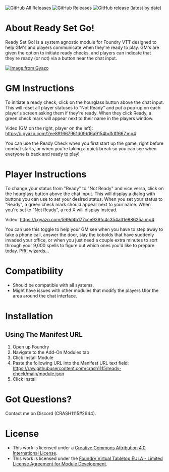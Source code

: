 ![GitHub All Releases](https://img.shields.io/github/downloads/crash1115/ready-check/total) ![GitHub Releases](https://img.shields.io/github/downloads/crash1115/ready-check/latest/total) ![GitHub release (latest by date)](https://img.shields.io/github/v/release/crash1115/ready-check?label=latest%20version)

# About Ready Set Go!
Ready Set Go! is a system agnostic module for Foundry VTT designed to help GM's and players communicate when they're ready to play. GM's are given the option to initiate ready checks, and players can indicate that they're ready (or not) via a button near the chat input.

[![Image from Gyazo](https://i.gyazo.com/35a6623ca5d695035250f55e0eca2475.jpg)](https://gyazo.com/35a6623ca5d695035250f55e0eca2475)

# GM Instructions
To initiate a ready check, click on the hourglass button above the chat input. This will reset all player statuses to "Not Ready" and put a pop-up on each player's screen asking them if they're ready. When they click Ready, a green check mark will appear next to their name in the players window.

Video (GM on the right, player on the left): https://i.gyazo.com/2ee891667961d09b16a9154bdfdff667.mp4

You can use the Ready Check when you first start up the game, right before combat starts, or when you're taking a quick break so you can see when everyone is back and ready to play!

# Player Instructions
To change your status from "Ready" to "Not Ready" and vice versa, click on the hourglass button above the chat input. This will display a dialog with buttons you can use to set your desired status. When you set your status to "Ready", a green check mark should appear next to your name. When you're set to "Not Ready", a red X will display instead.

Video: https://i.gyazo.com/599d4b177cce939fc4c354a31e88625a.mp4

You can use this toggle to help your GM see when you have to step away to take a phone call, answer the door, slay the kobolds that have suddenly invaded your office, or when you just need a couple extra minutes to sort through your 9,000 spells to figure out which ones you'd like to prepare today. Pfft, wizards...

# Compatibility
- Should be compatible with all systems.
- Might have issues with other modules that modify the players UIor the area around the chat interface.

# Installation
## Using The Manifest URL
1. Open up Foundry
2. Navigate to the Add-On Modules tab
3. Click Install Module
4. Paste the following URL into the Manifest URL text field: https://raw.githubusercontent.com/crash1115/ready-check/main/module.json
5. Click Install

# Got Questions?
Contact me on Discord (CRASH1115#2944).

# License
- This work is licensed under a [Creative Commons Attribution 4.0 International License](https://creativecommons.org/licenses/by/4.0/legalcode).
- This work is licensed under the [Foundry Virtual Tabletop EULA - Limited License Agreement for Module Development](https://foundryvtt.com/article/license/).
